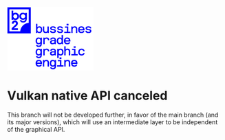 
![logo](bg2-logo-web.png)


# Vulkan native API canceled

This branch will not be developed further, in favor of the main branch (and its major versions), which will use an intermediate layer to be independent of the graphical API.

